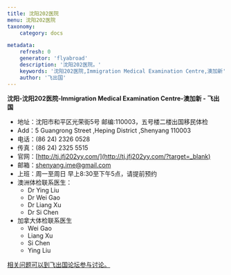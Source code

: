 ```yaml
---
title: 沈阳202医院
menu: 沈阳202医院
taxonomy:
    category: docs

metadata:
    refresh: 0
    generator: 'flyabroad'
    description: '沈阳202医院。'
    keywords: '沈阳202医院,Immigration Medical Examination Centre,澳加新'
    author: '飞出国'
---
```


**沈阳-沈阳202医院-Immigration Medical Examination Centre-澳加新 - 飞出国**

- 地址：沈阳市和平区光荣街5号 邮编:110003，五号楼二楼出国移民体检
- Add：5 Guangrong Street ,Heping District ,Shenyang 110003
- 电话：(86 24) 2326 0528
- 传真：(86 24) 2325 5515
- 官网：[http://tj.jfj202yy.com/](http://tj.jfj202yy.com/?target=_blank)
- 邮箱：shenyang.ime@gmail.com
- 上班：周一至周日 早上8:30至下午5点，请提前预约
- 澳洲体检联系医生：
	- Dr Ying Liu
	- Dr Wei Gao
	- Dr Liang Xu
	- Dr Si Chen
- 加拿大体检联系医生
	- Wei Gao
	- Liang Xu
	- Si Chen 
	- Ying Liu

[相关问题可以到飞出国论坛参与讨论。](http://bbs.fcgvisa.com/t/3366?target=_blank)